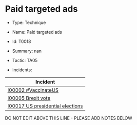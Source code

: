 # Paid targeted ads

* Type: Technique

* Name: Paid targeted ads

* Id: T0018

* Summary: nan

* Tactic: TA05

* Incidents:

| Incident |
| --------- |
| [I00002 #VaccinateUS](../incidents/I00002.md) |
| [I00005 Brexit vote](../incidents/I00005.md) |
| [I00017 US presidential elections](../incidents/I00017.md) |

DO NOT EDIT ABOVE THIS LINE - PLEASE ADD NOTES BELOW